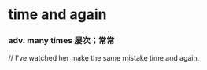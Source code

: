 # time and again

### adv. many times 屡次；常常

// I've watched her make the same mistake time and again.